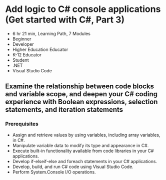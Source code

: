 # Add logic to C# console applications (Get started with C#, Part 3)

* 6 hr 21 min, Learning Path, 7 Modules
* Beginner
* Developer
* Higher Education Educator
* K-12 Educator
* Student
* .NET
* Visual Studio Code

## Examine the relationship between code blocks and variable scope, and deepen your C# coding experience with Boolean expressions, selection statements, and iteration statements

### Prerequisites

* Assign and retrieve values by using variables, including array variables, in C#.
* Manipulate variable data to modify its type and appearance in C#.
* Execute built-in functionality available from code libraries in your C# applications.
* Develop if-elseif-else and foreach statements in your C# applications.
* Develop, build, and run C# code using Visual Studio Code.
* Perform System.Console I/O operations.
